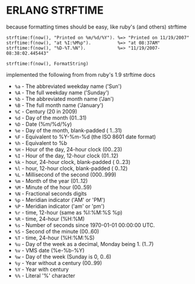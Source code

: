 ERLANG STRFTIME
===============

because formatting times should be easy, like ruby's (and others) strftime

    strftime:f(now(), "Printed on %m/%d/%Y"). %=> "Printed on 11/19/2007"
    strftime:f(now(), "at %I:%M%p").          %=> "at 08:37AM"
    strftime:f(now(), "%D-%T.%N").            %=> "11/19/2007-08:38:02.445443"

`strftime:f(now(), FormatString)`

implemented the following from from ruby's 1.9 strftime docs

+ `%a` - The abbreviated weekday name ('Sun')
+ `%A` - The  full  weekday  name ('Sunday')
+ `%b` - The abbreviated month name ('Jan')
+ `%B` - The  full  month  name ('January')
+ `%C` - Century (20 in 2009)
+ `%d` - Day of the month (01..31)
+ `%D` - Date (%m/%d/%y)
+ `%e` - Day of the month, blank-padded ( 1..31)
+ `%F` - Equivalent to %Y-%m-%d (the ISO 8601 date format)
+ `%h` - Equivalent to %b
+ `%H` - Hour of the day, 24-hour clock (00..23)
+ `%I` - Hour of the day, 12-hour clock (01..12)
+ `%k` - hour, 24-hour clock, blank-padded ( 0..23)
+ `%l` - hour, 12-hour clock, blank-padded ( 0..12)
+ `%L` - Millisecond of the second (000..999)
+ `%m` - Month of the year (01..12)
+ `%M` - Minute of the hour (00..59)
+ `%N` - Fractional seconds digits
+ `%p` - Meridian indicator ('AM'  or  'PM')
+ `%P` - Meridian indicator ('am'  or  'pm')
+ `%r` - time, 12-hour (same as %I:%M:%S %p)
+ `%R` - time, 24-hour (%H:%M)
+ `%s` - Number of seconds since 1970-01-01 00:00:00 UTC.
+ `%S` - Second of the minute (00..60)
+ `%T` - time, 24-hour (%H:%M:%S)
+ `%u` - Day of the week as a decimal, Monday being 1. (1..7)
+ `%v` - VMS date (%e-%b-%Y)
+ `%w` - Day of the week (Sunday is 0, 0..6)
+ `%y` - Year without a century (00..99)
+ `%Y` - Year with century
+ `%%` - Literal '%' character


